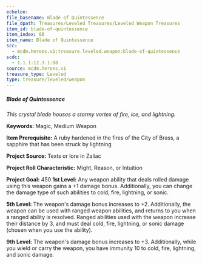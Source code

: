 ```yaml
---
echelon:
file_basename: Blade of Quintessence
file_dpath: Treasures/Leveled Treasures/Leveled Weapon Treasures
item_id: blade-of-quintessence
item_index: 08
item_name: Blade of Quintessence
scc:
  - mcdm.heroes.v1:treasure.leveled.weapon:blade-of-quintessence
scdc:
  - 1.1.1:12.3.1:08
source: mcdm.heroes.v1
treasure_type: Leveled
type: treasure/leveled/weapon
---
```


##### Blade of Quintessence

*This crystal blade houses a stormy vortex of fire, ice, and lightning.*

**Keywords:** Magic, Medium Weapon

**Item Prerequisite:** A ruby hardened in the fires of the City of Brass, a sapphire that has been struck by lightning

**Project Source:** Texts or lore in Zaliac

**Project Roll Characteristic:** Might, Reason, or Intuition

**Project Goal:** 450 **1st Level:** Any weapon ability that deals rolled damage using this weapon gains a +1 damage bonus. Additionally, you can change the damage type of such abilities to cold, fire, lightning, or sonic.

**5th Level:** The weapon's damage bonus increases to +2. Additionally, the weapon can be used with ranged weapon abilities, and returns to you when a ranged ability is resolved. Ranged abilities used with the weapon increase their distance by 3, and must deal cold, fire, lightning, or sonic damage (chosen when you use the ability).

**9th Level:** The weapon's damage bonus increases to +3. Additionally, while you wield or carry the weapon, you have immunity 10 to cold, fire, lightning, and sonic damage.
